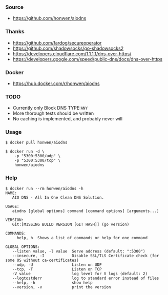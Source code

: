 ### Source
- https://github.com/honwen/aiodns
  
### Thanks
- https://github.com/fardog/secureoperator
- https://github.com/shadowsocks/go-shadowsocks2
- https://developers.cloudflare.com/1.1.1.1/dns-over-https/
- https://developers.google.com/speed/public-dns/docs/dns-over-https
  
### Docker
- https://hub.docker.com/r/honwen/aiodns
  
### TODO
- Currently only Block DNS TYPE:```ANY```
- More thorough tests should be written
- No caching is implemented, and probably never will
  
### Usage
```
$ docker pull honwen/aiodns

$ docker run -d \
    -p "5300:5300/udp" \
    -p "5300:5300/tcp" \
    honwen/aiodns

```
### Help
```
$ docker run --rm honwen/aiodns -h
NAME:
   AIO DNS - All In One Clean DNS Solution.

USAGE:
   aiodns [global options] command [command options] [arguments...]

VERSION:
   Git:[MISSING BUILD VERSION [GIT HASH]] (go version)

COMMANDS:
     help, h  Shows a list of commands or help for one command

GLOBAL OPTIONS:
   --listen value, -l value  Serve address (default: ":5300")
   --insecure, -I            Disable SSL/TLS Certificate check (for some OS without ca-certificates)
   --udp, -U                 Listen on UDP
   --tcp, -T                 Listen on TCP
   -V value                  log level for V logs (default: 2)
   --logtostderr             log to standard error instead of files
   --help, -h                show help
   --version, -v             print the version

```
